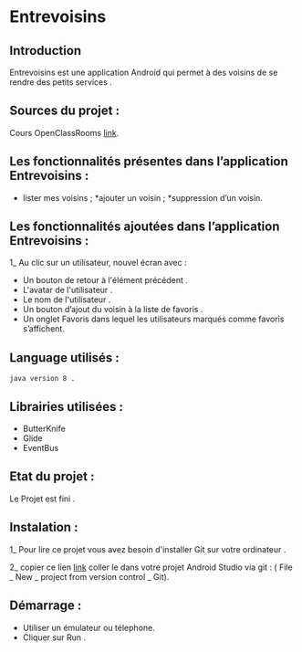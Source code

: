 
# Entrevoisins

## Introduction

Entrevoisins est une application Android qui permet à des voisins de se rendre des petits services .

## Sources du projet :

 Cours OpenClassRooms [link](https://github.com/Deyine/OpenClassrooms/tree/master/Android/Entrevoisins).

## Les fonctionnalités présentes dans l’application Entrevoisins :
* lister mes voisins ;
*ajouter un voisin ;
*suppression d’un voisin.

## Les fonctionnalités ajoutées dans l’application Entrevoisins :

1_ Au clic sur un utilisateur, nouvel écran avec :
* Un bouton de retour à l'élément précédent .
* L'avatar de l'utilisateur .
* Le nom de l'utilisateur .
* Un bouton d’ajout du voisin à la liste de favoris .
* Un onglet Favoris dans lequel les utilisateurs marqués comme favoris s’affichent.

## Language utilisés :

    java version 8 .

## Librairies utilisées :

   * ButterKnife
   * Glide
   * EventBus

## Etat du projet :

   Le  Projet est fini .


## Instalation :

1_ Pour lire ce projet vous avez besoin d'installer Git sur votre ordinateur .

2_ copier ce lien [link](https://github.com/katych/Khadija_Entrevoisins.git) coller le dans votre projet Android Studio
   via git : ( File _ New _ project from version control _ Git).


 ## Démarrage :

* Utiliser un émulateur ou télephone.
* Cliquer sur Run .




















